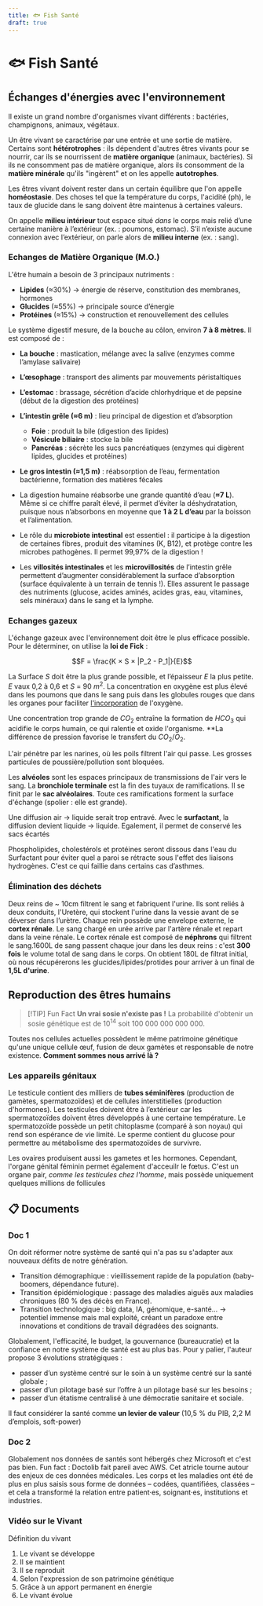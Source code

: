 ```yaml
---
title: 🐟 Fish Santé
draft: true
---
```

# 🐟 Fish Santé
## Échanges d'énergies avec l'environnement 

Il existe un grand nombre d'organismes vivant différents : bactéries, champignons, animaux, végétaux.

Un être vivant se caractérise par une entrée et une sortie de matière. Certains sont **hétérotrophes** : ils dépendent d'autres êtres vivants pour se nourrir, car ils se nourrissent de **matière organique** (animaux, bactéries). Si ils ne consomment pas de matière organique, alors ils consomment de la **matière minérale** qu'ils "ingèrent" et on les appelle **autotrophes**.

Les êtres vivant doivent rester dans un certain équilibre que l'on appelle **homéostasie**. Des choses tel que la température du corps, l'acidité (ph), le taux de glucide dans le sang doivent être maintenus à certaines valeurs.

On appelle **milieu intérieur** tout espace situé *dans* le corps mais relié d’une certaine manière à l’extérieur (ex. : poumons, estomac). S’il n’existe aucune connexion avec l’extérieur, on parle alors de **milieu interne** (ex. : sang).
### Echanges de Matière Organique (M.O.)
L'être humain a besoin de 3 principaux nutriments :  
- **Lipides** (≈30%) → énergie de réserve, constitution des membranes, hormones 
- **Glucides** (≈55%) → principale source d’énergie  
- **Protéines** (≈15%) → construction et renouvellement des cellules  

Le système digestif mesure, de la bouche au côlon, environ **7 à 8 mètres**.  Il est composé de :  
- **La bouche** : mastication, mélange avec la salive (enzymes comme l’amylase salivaire)  
- **L’œsophage** : transport des aliments par mouvements péristaltiques  
- **L’estomac** : brassage, sécrétion d’acide chlorhydrique et de pepsine (début de la digestion des protéines)  
- **L’intestin grêle (≈6 m)** : lieu principal de digestion et d’absorption  
  - **Foie** : produit la bile (digestion des lipides)  
  - **Vésicule biliaire** : stocke la bile  
  - **Pancréas** : sécrète les sucs pancréatiques (enzymes qui digèrent lipides, glucides et protéines)  
- **Le gros intestin (≈1,5 m)** : réabsorption de l’eau, fermentation bactérienne, formation des matières fécales  

- La digestion humaine réabsorbe une grande quantité d’eau (**≈7 L**). Même si ce chiffre paraît élevé, il permet d’éviter la déshydratation, puisque nous n’absorbons en moyenne que **1 à 2 L d’eau** par la boisson et l’alimentation.  
- Le rôle du **microbiote intestinal** est essentiel : il participe à la digestion de certaines fibres, produit des vitamines (K, B12), et protège contre les microbes pathogènes.  Il permet 99,97% de la digestion !
- Les **villosités intestinales** et les **microvillosités** de l’intestin grêle permettent d’augmenter considérablement la surface d’absorption (surface équivalente à un terrain de tennis !).  Elles assurent le passage des nutriments (glucose, acides aminés, acides gras, eau, vitamines, sels minéraux) dans le sang et la lymphe.
### Echanges gazeux
L'échange gazeux avec l'environnement doit être le plus efficace possible. Pour le déterminer, on utilise la **loi de Fick** :

$$F = \frac{K × S × |P_2 - P_1|}{E}$$

La Surface $S$ doit être la plus grande possible, et l’épaisseur $E$ la plus petite. $E$ vaux 0,2 à 0,6 et $S$ = 90 $m^2$. La concentration en oxygène est plus élevé dans les poumons que dans le sang puis dans les globules rouges que dans les organes pour faciliter <u style="">l'incorporation</u> de l'oxygène.

Une concentration trop grande de $CO_2$ entraîne la formation de $HCO_3$  qui acidifie le corps humain, ce qui ralentie et oxide l'organisme.  **La différence de pression favorise le transfert du $CO_2 / O_2$.

L'air pénètre par les narines, où les poils filtrent l'air qui passe. Les grosses particules de poussière/pollution sont bloquées.

Les **alvéoles** sont les espaces principaux de transmissions de l'air vers le sang. 
La **bronchiole terminale** est la fin des tuyaux de ramifications. Il se finit par le **sac alvéolaires**. Toute ces ramifications forment la surface d'échange (spolier : elle est grande).  

Une diffusion air -> liquide serait trop entravé. Avec le **surfactant**, la diffusion devient liquide -> liquide. Egalement, il permet de conservé les sacs écartés

Phospholipides, cholestérols et protéines seront dissous dans l'eau du Surfactant pour éviter quel a paroi se rétracte sous l'effet des liaisons hydrogènes. C'est ce qui faillie dans certains cas d’asthmes. 

### Élimination des déchets

Deux reins de ~ 10cm filtrent le sang et fabriquent l'urine. Ils sont reliés à deux conduits, l'Uretère, qui stockent l'urine dans la vessie avant de se déverser dans l’urètre. Chaque rein possède une envelope externe, le **cortex rénale**. Le sang chargé en urée arrive par l'artère rénale et repart dans la veine rénale. Le cortex rénale est composé de **néphrons** qui filtrent le sang.1600L de sang passent chaque jour dans les deux reins : c'est **300 fois** le volume total de sang dans le corps. On obtient 180L de filtrat initial, où nous récupérerons les glucides/lipides/protides pour arriver à un final de **1,5L d'urine**.
## Reproduction des êtres humains

> [!TIP] Fun Fact
> **Un vrai sosie n'existe pas !** La probabilité d'obtenir un sosie génétique est de $10^14$  soit 100 000 000 000 000.

Toutes nos cellules actuelles possèdent le même patrimoine génétique qu'une unique cellule œuf, fusion de deux gamètes et responsable de notre existence. **Comment sommes nous arrivé là ?**

### Les appareils génitaux

Le testicule contient des milliers de **tubes séminifères** (production de gamètes, spermatozoïdes) et de cellules interstitielles (production d'hormones). Les testicules doivent être à l’extérieur car les spermatozoïdes doivent êtres développés à une certaine température. Le spermatozoïde possède un petit chitoplasme (comparé à son noyau) qui rend son espérance de vie limité. Le sperme contient du glucose pour permettre au métabolisme des spermatozoïdes de survivre.

Les ovaires produisent aussi les gametes et les hormones. Cependant, l'organe génital féminin permet également d'acceuilr le fœtus. C'est un organe pair, *comme les testicules chez l'homme*, mais possède uniquement quelques millions de follicules
## 📋 Documents
### Doc 1
On doit réformer notre système de santé qui n'a pas su s'adapter aux nouveaux défits de notre génération.

- Transition démographique : vieillissement rapide de la population (baby-boomers, dépendance future).
- Transition épidémiologique : passage des maladies aiguës aux maladies chroniques (80 % des décès en France).
- Transition technologique : big data, IA, génomique, e-santé… → potentiel immense mais mal exploité, créant un paradoxe entre innovations et conditions de travail dégradées des soignants.

Globalement, l'efficacité, le budget, la gouvernance (bureaucratie) et la confiance en notre système de santé est au plus bas. Pour y palier, l'auteur propose 3 évolutions stratégiques :

- passer d’un système centré sur le soin à un système centré sur la santé globale ;
- passer d’un pilotage basé sur l’offre à un pilotage basé sur les besoins ;
- passer d’un étatisme centralisé à une démocratie sanitaire et sociale.

Il faut considérer la santé comme **un levier de valeur** (10,5 % du PIB, 2,2 M d’emplois, soft-power)

### Doc 2

Globalement nos données de santés sont hébergés chez Microsoft et c'est pas bien. Fun fact : Doctolib fait pareil avec AWS. Cet atricle tourne autour des enjeux de ces données médicales. Les corps et les maladies ont été de plus en plus saisis sous forme de données – codées, quantifiées, classées – et cela a transformé la relation entre patient·es, soignant·es, institutions et industries.

### Vidéo sur le Vivant

Définition du vivant

1. Le vivant se développe  
2. Il se maintient  
3. Il se reproduit  
4. Selon l'expression de son patrimoine génétique  
5. Grâce à un apport permanent en énergie  
6. Le vivant évolue  